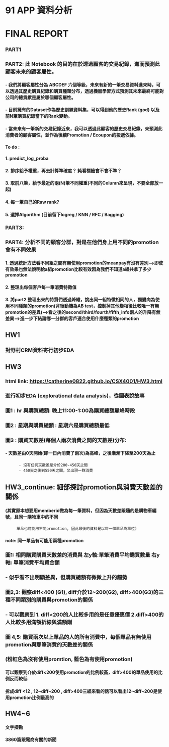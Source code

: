 # 91 APP 資料分析


# FINAL REPORT
### PART1

### PART2: 此 Notebook 的目的在於透過顧客的交易紀錄，進而預測此顧客未來的顧客屬性。
#### - 我們將顧客屬性分為 ABCDEF 六個等級，未來有新的一筆交易資料進來時，可以透過其歷史購買紀錄和購買種類分布，透過機器學習方式預測其未來最終可能對公司的總貢獻是屬於哪個顧客屬性。
#### - 目前擁有的Dataset作為歷史訓練資料集，可以得到他的歷史Rank (god) 以及前N筆購買紀錄當下的Rank變動。
#### - 當未來有一筆新的交易紀錄近來，我可以透過此顧客的歷史交易紀錄，來預測此消費者的顧客屬性，並作為後續Promotion / Ecoupon的投遞依據。
#### To do :
#### 1. predict_log_proba
#### 2. 排序給予權重，再去計算準確度？ 純看標籤會不會不準？
#### 3. 取前八筆，給予最近的兩(N)筆不同權重(不同的Column來呈現，不要全部放一起)
#### 4. 每一筆自己的Raw rank?
#### 5. 選擇Algorithm (目前留下logreg / KNN / RFC / Bagging)


### PART3:
### PART4: 分析不同的顧客分群，對是在他們身上用不同的promotion會有不同效果
#### 1. 透過統計方法看不同組之間有無使用promotion的meanpay有沒有差別–>即使有效果也無法說明給a組promotion比較有效因為我們不知道a組共拿了多少promotion
#### 2. 整理出每個客戶每一筆消費特徵值
#### 3. 將part2 整理出來的特質們透過降維，挑出同一組特徵相同的人，獨變向為使用不同種類的promotion(背後動機為AB test，控制掉其他變相後比較唯一有無promotion的差異)–>看之後的second/third/fourth/fifth_info兩人的升降有無差異–>進一步下結論哪一分群的客戶適合使用什麼種類的promotion


## HW1
### 對野村CRM資料寄行初步EDA


## HW3
### html link: https://catherine0822.github.io/CSX4001/HW3.html
### 進行初步EDA (explorational data analysis)，從圖表說故事
### 圖1 : hr 與購買總額: 晚上11:00-1:00為購買總額巔峰時段
### 圖2 : 星期與購買總額 : 星期六是購買總額最低
### 圖3 : 購買天數差(每個人兩次消費之間的天數差)分布:
####      - 天數差由0天開始(即一日內消費了兩次)為高峰，之後漸漸下降至200天為止
          - 沒有任何天數差是介於200-450天之間
		  - 450天之後到550天之間，又出現一群消費

## HW3_continue: 細部探討promotion與消費天數差的關係 
####    (其實原本想要用memberid做為每一筆資料，但因為天數差跟隨的是購物車編號，且同一購物車中的不同
		 單品也可能用不同promotion, 因此最後的資料是以每一個單品為單位)
#### 	 note: 同一單品有可能用兩種promotion
### 圖1: 相同購買購買天數差的消費與 左y軸:單筆消費平均購買數量 右y軸: 單筆消費平均買金額
### 		  - 似乎看不出明顯差異，但購買總額有微微上升的趨勢
### 圖2,3: 觀察diff<400 (G1), diff介於12~200(G2), diff>400(G3)的三種不同類別的購買與promotion的關係
### 		  - 可以觀察到 1. diff<200的人比較多用的是任意優惠價 2.diff>400的人比較多用滿額折線與滿額贈 

### 圖 4,5: 購買兩次以上單品的人的所有消費中，每個單品有無使用promotion與那筆消費的天數差的關係
###        (粉紅色為沒有使用promtion, 藍色為有使用promotion)
#### 可以觀察到介於diff<200使用promotion的比例較高，diff>400的單品使用的比例反而較低
#### 拆成diff <12 , 12~diff~200 , diff>400三組來看的話可以看出12~diff~200是使用promotion比例最高的

## HW4~6
#### 文字探勘
#### 3860篇跟電商有關的新聞
